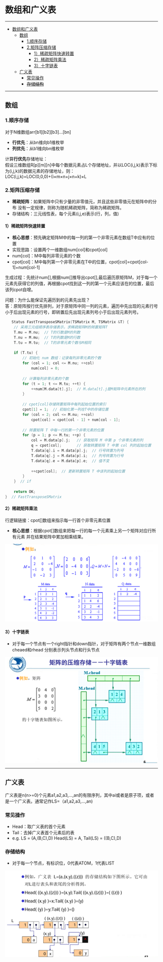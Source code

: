 # 数组和广义表

---

<!-- TOC -->
* [数组和广义表](#数组和广义表)
  * [数组](#数组)
    * [1.顺序存储](#1顺序存储)
    * [2.矩阵压缩存储](#2矩阵压缩存储)
      * [1）稀疏矩阵快速转置](#1稀疏矩阵快速转置)
      * [2）稀疏矩阵乘法](#2稀疏矩阵乘法-)
      * [3）十字链表](#3十字链表)
  * [广义表](#广义表)
    * [常见操作](#常见操作)
    * [~~存储结构~~](#存储结构)
<!-- TOC -->

---

## 数组

### 1.顺序存储

对于N维数组arr[b1][b2][b3]...[bn]

- **行优先**：从bn维向b1维枚举
- **列优先**：从b1维向bn维枚举

计算**行优先**存储地址：  
假设三维数组R[p][m][n]中每个数据元素占L个存储地址，并以LOC(i,j,k)表示下标为(i,j,k)的数据元素的存储地址，则：    
LOC(i,j,k)=LOC(0,0,0)+(i×m×n+j×n+k)×L

### 2.矩阵压缩存储

- **稀疏矩阵**：如果矩阵中只有少量的非零值元，并且这些非零值元在矩阵中的分布
  没有一定规律，则称为随机稀疏矩阵，简称为稀疏矩阵。
- 存储结构：三元线性表，每个元素(i,j,e)表示(行，列，值)

#### 1）稀疏矩阵快速转置

- **核心思想**：预先确定矩阵M中的每一列的第一个非零元素在数组T中应有的位置
- 实现思路：设置两个一维数组num[col]和cpot[col]
- num[col]：M中每列非零元素的个数
- cpot[col]：M中每列第一个非零元素在T中的位置，cpot[col]=cpot[col-1]+num[col-1]

生成过程：先统计num[],根据num[]推导出cpot[],最后遍历原矩阵M，对于每一个元素先获得它的列值，再根据cpot找到这一列的第一个元素应该在的位置，最后该列cpot自增。

问题：为什么能保证先遍历到的元素先出现？  
答：原矩阵按行优先排列，对于原矩阵中同一列的元素，遍历中先出现的元素行号小于后出现元素的行号，即转置后先出现元素列号小于后出现元素列号。

```c++
   Status FastTransposeSMatrix(TSMatrix M, TSMatrix &T) {
    // 采用三元组顺序表存储表示，求稀疏矩阵M的转置矩阵T
    T.mu = M.nu;  // T的行数是M的列数
    T.nu = M.mu;  // T的列数是M的行数
    T.tu = M.tu;  // T的非零元素个数与M相同
    
    if (T.tu) {
        // 初始化 num 数组：记录每列非零元素的个数
        for (col = 1; col <= M.nu; ++col)
            num[col] = 0;
        
        // 计算每列非零元素的个数
        for (t = 1; t <= M.tu; ++t) {
            ++num[M.data[t].j];  // M.data[t].j是M矩阵中元素所在的列
        }

        // cpot[col]存储转置矩阵中每列起始位置的索引
        cpot[1] = 1;  // 初始化第一列在T中的存储位置
        for (col = 2; col <= M.nu; ++col)
            cpot[col] = cpot[col - 1] + num[col - 1];

        // 转置矩阵 T 中每一行的第一个非零元素的位置
        for (p = 1; p <= M.tu; ++p) {
            col = M.data[p].j;   // 获取矩阵 M 中第 p 个非零元素的列
            q = cpot[col];       // 获取转置矩阵 T 中第 col 列的起始位置
            T.data[q].i = M.data[p].j;  // 行号转置为列号
            T.data[q].j = M.data[p].i;  // 列号转置为行号
            T.data[q].e = M.data[p].e;  // 值不变
            
            ++cpot[col];  // 更新转置矩阵 T 中该列的起始位置
        }
    }  // if

    return OK;
}  // FastTransposeSMatrix
```

#### 2）稀疏矩阵乘法 

行逻辑链接：cpot[]数组来指示每一行首个非零元素位置

- **核心思想**：根据cpot[]数组来把每一行的每一个元素乘上另一个矩阵对应行所有元素
并在结果矩阵中累加相乘结果。

![img_4.png](./pics/img_4.png)

#### 3）十字链表

- 对于每一个节点有一个right指针和down指针，对于矩阵有两个节点一维数组cheaed和rhead
分别表示列头节点和行头节点

![img_5.png](./pics/img_5.png)


---

## 广义表

广义表是n(n>=0)个元素a1,a2,a3,…,an的有限序列，其中ai或者是原子项，或者是一个广义表。通常记作LS=（a1,a2,a3,…,an)

### 常见操作

- Head：取广义表的首个元素
- Tail：去掉广义表首个元素后的表
- e.g. LS = (A,(B,C),D)  Head(LS) = A, Tail(LS) = ((B,C),D)


### ~~存储结构~~

- 对于每一个节点，有标识位，0代表ATOM，1代表LIST

![img_6.png](./pics/img_6.png)